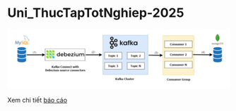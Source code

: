 # Uni_ThucTapTotNghiep-2025

![alt text](assets/cdc.png)

Xem chi tiết [báo cáo](https://github.com/K1ethoang/My-Achievements/blob/main/Reports/4th-year/TTTN.pdf)